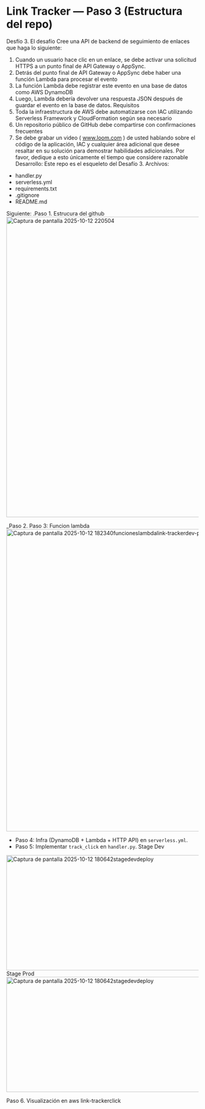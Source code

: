 # Link Tracker — Paso 3 (Estructura del repo)
Desfío 3. El desafío
Cree una API de backend de seguimiento de enlaces que haga lo siguiente:
1.	Cuando un usuario hace clic en un enlace, se debe activar una solicitud HTTPS a un punto final de API Gateway o AppSync.
2.	Detrás del punto final de API Gateway o AppSync debe haber una función Lambda para procesar el evento
3.	La función Lambda debe registrar este evento en una base de datos como AWS DynamoDB
4.	Luego, Lambda debería devolver una respuesta JSON después de guardar el evento en la base de datos.
Requisitos
1.	Toda la infraestructura de AWS debe automatizarse con IAC utilizando Serverless Framework y CloudFormation según sea necesario
2.	Un repositorio público de GitHub debe compartirse con confirmaciones frecuentes
3.	Se debe grabar un video ( www.loom.com ) de usted hablando sobre el código de la aplicación, IAC y cualquier área adicional que desee resaltar en su solución para demostrar habilidades adicionales.
Por favor, dedique a esto únicamente el tiempo que considere razonable
Desarrollo: 
Este repo es el esqueleto del Desafío 3.
Archivos:
- handler.py
- serverless.yml
- requirements.txt
- .gitignore
- README.md

Siguiente:
 .Paso 1. Estrucura del github
<img width="1370" height="785" alt="Captura de pantalla 2025-10-12 220504" src="https://github.com/user-attachments/assets/402821d3-dff2-4806-bf7c-37b4f9c7aa62" />

 _Paso 2. 
 Paso 3: Funcion lambda
 <img width="1428" height="790" alt="Captura de pantalla 2025-10-12 182340funcioneslambdalink-trackerdev-prod" src="https://github.com/user-attachments/assets/1dc806d5-607f-4a3c-b7cf-5e37d728e652" />

- Paso 4: Infra (DynamoDB + Lambda + HTTP API) en `serverless.yml`.
- Paso 5: Implementar `track_click` en `handler.py`.
 Stage Dev

<img width="1211" height="301" alt="Captura de pantalla 2025-10-12 180642stagedevdeploy" src="https://github.com/user-attachments/assets/d4c7c91c-790c-4dd9-88c2-de0409f3c1c2" />
Stage Prod

<img width="1211" height="301" alt="Captura de pantalla 2025-10-12 180642stagedevdeploy" src="https://github.com/user-attachments/assets/4df16f98-78c7-4d9c-bc84-96e025458889" />

Paso 6. Visualización en aws link-trackerclick
